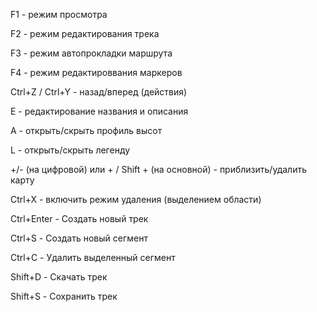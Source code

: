 F1 - режим просмотра

F2 - режим редактирования трека

F3 - режим автопрокладки маршрута

F4 - режим редактироввания маркеров

Ctrl+Z / Ctrl+Y - назад/вперед (действия)

E - редактирование названия и описания

A - открыть/скрыть профиль высот

L - открыть/скрыть легенду

+/- (на цифровой) или + / Shift + (на основной) - приблизить/удалить карту

Ctrl+X - включить режим удаления (выделением области)

Ctrl+Enter - Создать новый трек

Ctrl+S - Создать новый сегмент

Ctrl+C - Удалить выделенный сегмент

Shift+D - Скачать трек

Shift+S - Сохранить трек